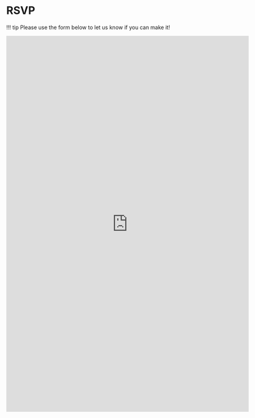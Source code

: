 # RSVP

!!! tip
    Please use the form below to let us know if you can make it!

<iframe src="https://docs.google.com/forms/d/e/1FAIpQLSdodSs2PF_ePy5EZI22vnRgjOTwfPvNyNeN5m_ph7zMjtxKNA/viewform?embedded=true" width="640" height="993" frameborder="0" marginheight="0" marginwidth="0">Loading…</iframe>
